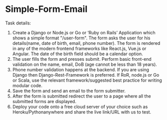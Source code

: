 # Simple-Form-Email
Task details:
1. Create a Django or Node.js or Go or ‘Ruby on Rails’ Application which shows a simple format "/user-form". The form
asks the user for his details(name, date of birth, email, phone number). The form is rendered in any of the modern
frontend frameworks like React.js, Vue.js or Angular. The date of the birth field should be a calendar option.
2. The user fills the form and presses submit. Perform basic front-end validation on the name, email, DoB (age cannot
be less than 18 years).
3. Phone number validation happens at the backend. If you are using Django then Django-Rest-Framework is
preferred. If RoR, node.js or Go or Scala, use the relevant framework/suggested best practice for writing modular
code.
4. Save the form and send an email to the form submitter.
5. After the form is submitted redirect the user to a page where all the submitted forms are displayed.
5. Deploy your code onto a free cloud server of your choice such as Heroku/Pythonanywhere and share the live
link/URL with us to test.
